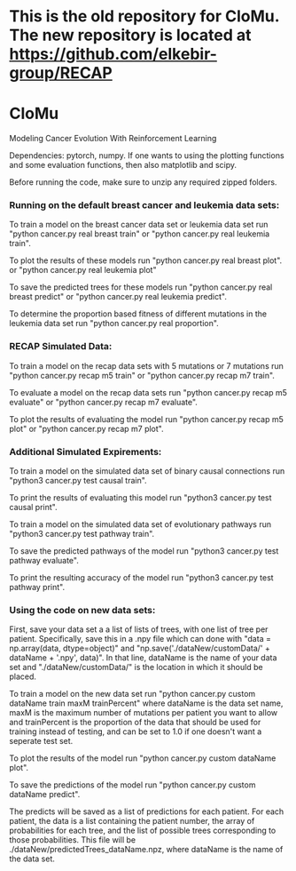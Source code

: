# This is the old repository for CloMu. The new repository is located at https://github.com/elkebir-group/RECAP

# CloMu
Modeling Cancer Evolution With Reinforcement Learning

Dependencies:
pytorch, numpy. 
If one wants to using the plotting functions and some evaluation functions, then also matplotlib and scipy. 

Before running the code, make sure to unzip any required zipped folders. 



### Running on the default breast cancer and leukemia data sets:

To train a model on the breast cancer data set or leukemia data set run
"python cancer.py real breast train"
or 
"python cancer.py real leukemia train". 


To plot the results of these models run
"python cancer.py real breast plot".
or
"python cancer.py real leukemia plot"

To save the predicted trees for these models run
"python cancer.py real breast predict"
or
"python cancer.py real leukemia predict".


To determine the proportion based fitness of different mutations in the leukemia data set run 
"python cancer.py real proportion".




### RECAP Simulated Data:


To train a model on the recap data sets with 5 mutations or 7 mutations run
"python cancer.py recap m5 train"
or
"python cancer.py recap m7 train".

To evaluate a model on the recap data sets run
"python cancer.py recap m5 evaluate"
or 
"python cancer.py recap m7 evaluate".


To plot the results of evaluating the model run
"python cancer.py recap m5 plot"
or 
"python cancer.py recap m7 plot".


### Additional Simulated Expirements:


To train a model on the simulated data set of binary causal connections run
"python3 cancer.py test causal train".

To print the results of evaluating this model run
"python3 cancer.py test causal print".


To train a model on the simulated data set of evolutionary pathways run
"python3 cancer.py test pathway train".

To save the predicted pathways of the model run
"python3 cancer.py test pathway evaluate".

To print the resulting accuracy of the model run
"python3 cancer.py test pathway print".

### Using the code on new data sets:

First, save your data set a a list of lists of trees, with one list of tree per patient. 
Specifically, save this in a .npy file which can done with "data = np.array(data, dtype=object)" and "np.save('./dataNew/customData/' + dataName + '.npy', data)". In that line, dataName is the name of your data set and "./dataNew/customData/" is the location in which it should be placed. 

To train a model on the new data set run
"python cancer.py custom dataName train maxM trainPercent"
where dataName is the data set name, maxM is the maximum number of mutations per patient you want to allow and trainPercent is the proportion of the data that should be used for training instead of testing, and can be set to 1.0 if one doesn't want a seperate test set. 

To plot the results of the model run 
"python cancer.py custom dataName plot".

To save the predictions of the model run
"python cancer.py custom dataName predict".

The predicts will be saved as a list of predictions for each patient. For each patient, the data is a list containing the patient number, the array of probabilities for each tree, and the list of possible trees corresponding to those probabilities. This file will be ./dataNew/predictedTrees_dataName.npz, where dataName is the name of the data set. 






